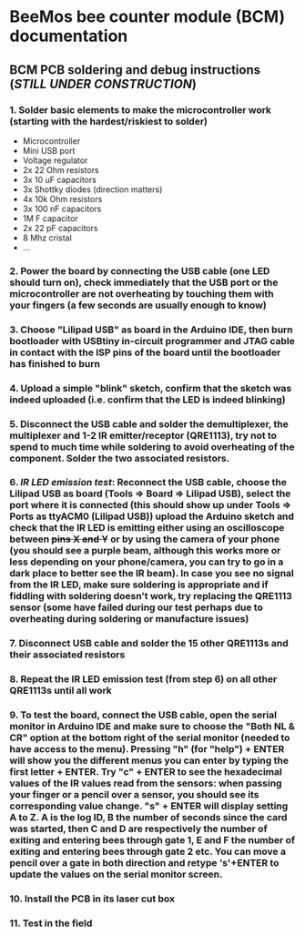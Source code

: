 # BeeMos bee counter module (BCM) documentation
## BCM PCB soldering and debug instructions (_STILL UNDER CONSTRUCTION_)
### 1. Solder basic elements to make the microcontroller work (starting with the hardest/riskiest to solder)
* Microcontroller
* Mini USB port
* Voltage regulator
* 2x 22 Ohm resistors
* 3x 10 uF capacitors 
* 3x Shottky diodes (direction matters)
* 4x 10k Ohm resistors 
* 3x 100 nF capacitors
* 1M F capacitor
* 2x 22 pF capacitors
* 8 Mhz cristal
* ...
### 2. Power the board by connecting the USB cable (one LED should turn on), check immediately that the USB port or the microcontroller are not overheating by touching them with your fingers (a few seconds are usually enough to know)
### 3. Choose "Lilipad USB" as board in the Arduino IDE, then burn bootloader with USBtiny in-circuit programmer and JTAG cable in contact with the ISP pins of the board until the bootloader has finished to burn
### 4. Upload a simple "blink" sketch, confirm that the sketch was indeed uploaded (i.e. confirm that the LED is indeed blinking)
### 5. Disconnect the USB cable and solder the demultiplexer, the multiplexer and 1-2 IR emitter/receptor (QRE1113), try not to spend to much time while soldering to avoid overheating of the component. Solder the two associated resistors. 
### 6. *IR LED emission test*: Reconnect the USB cable, choose the Lilipad USB as board (Tools => Board => Lilipad USB), select the port where it is connected (this should show up under Tools => Ports as ttyACM0 (Lilipad USB)) upload the Arduino sketch and check that the IR LED is emitting either using an oscilloscope between  ~~pins X and Y~~ or by using the camera of your phone (you should see a purple beam, although this works more or less depending on your phone/camera, you can try to go in a dark place to better see the IR beam). In case you see no signal from the IR LED, make sure soldering is appropriate and if fiddling with soldering doesn't work, try replacing the QRE1113 sensor (some have failed  during our test perhaps due to overheating during soldering or manufacture issues)
### 7. Disconnect USB cable and solder the 15 other QRE1113s and their associated resistors
### 8. Repeat the IR LED emission test (from step 6) on all other QRE1113s until all work
### 9. To test the board, connect the USB cable, open the serial monitor in Arduino IDE and make sure to choose the "Both NL & CR" option at the bottom right of the serial monitor (needed to have access to the menu). Pressing "h" (for "help") + ENTER will show you the different menus you can enter by typing the first letter + ENTER. Try "c" + ENTER to see the hexadecimal values of the IR values read from the sensors: when passing your finger or a pencil over a sensor, you should see its corresponding value change. "s" + ENTER will display setting A to Z. A is the log ID, B the number of seconds since the card was started, then C and D are respectively the number of exiting and entering bees through gate 1, E and F the number of exiting and entering bees through gate 2 etc. You can move a pencil over a gate in both direction and retype 's'+ENTER to update the values on the serial monitor screen.
### 10. Install the PCB in its laser cut box
### 11. Test in the field
